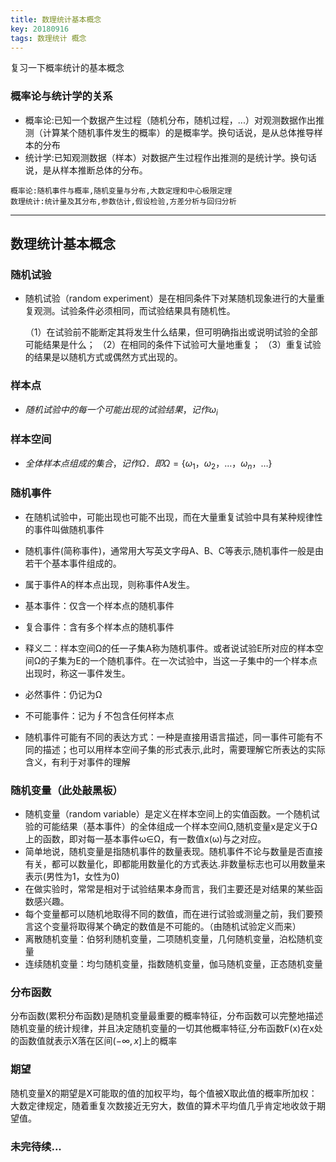 ```yaml
---
title: 数理统计基本概念
key: 20180916
tags: 数理统计 概念
---
```


复习一下概率统计的基本概念

<!--more-->



### 概率论与统计学的关系
- 概率论:已知一个数据产生过程（随机分布，随机过程，...）对观测数据作出推测（计算某个随机事件发生的概率）的是概率学。换句话说，是从总体推导样本的分布
- 统计学:已知观测数据（样本）对数据产生过程作出推测的是统计学。换句话说，是从样本推断总体的分布。

```
概率论:随机事件与概率,随机变量与分布,大数定理和中心极限定理
数理统计:统计量及其分布,参数估计,假设检验,方差分析与回归分析
```
---
## 数理统计基本概念

### 随机试验
- 随机试验（random experiment）是在相同条件下对某随机现象进行的大量重复观测。试验条件必须相同，而试验结果具有随机性。

	（1）在试验前不能断定其将发生什么结果，但可明确指出或说明试验的全部可能结果是什么；
	（2）在相同的条件下试验可大量地重复；
	（3）重复试验的结果是以随机方式或偶然方式出现的。

### 样本点
- $随机试验中的每一个可能出现的试验结果，记作ω_i$

### 样本空间
- $全体样本点组成的集合，记作Ω．即Ω=\{ω_1，ω_2，…，ω_n，…\}$

### 随机事件
- 在随机试验中，可能出现也可能不出现，而在大量重复试验中具有某种规律性的事件叫做随机事件
- 随机事件(简称事件)，通常用大写英文字母A、B、C等表示,随机事件一般是由若干个基本事件组成的。
- 属于事件A的样本点出现，则称事件A发生。
- 基本事件：仅含一个样本点的随机事件
- 复合事件：含有多个样本点的随机事件

- 释义二：样本空间Ω的任一子集A称为随机事件。或者说试验E所对应的样本空间Ω的子集为E的一个随机事件。在一次试验中，当这一子集中的一个样本点出现时，称这一事件发生。
- 必然事件：仍记为Ω
- 不可能事件：记为∮不包含任何样本点

- 随机事件可能有不同的表达方式：一种是直接用语言描述，同一事件可能有不同的描述；也可以用样本空间子集的形式表示,此时，需要理解它所表达的实际含义，有利于对事件的理解

### 随机变量（此处敲黑板）
- 随机变量（random variable）是定义在样本空间上的实值函数。一个随机试验的可能结果（基本事件）的全体组成一个样本空间Ω,随机变量x是定义于Ω上的函数，即对每一基本事件ω∈Ω，有一数值x(ω)与之对应。
- 简单地说，随机变量是指随机事件的数量表现。随机事件不论与数量是否直接有关，都可以数量化，即都能用数量化的方式表达.非数量标志也可以用数量来表示(男性为1，女性为0)
- 在做实验时，常常是相对于试验结果本身而言，我们主要还是对结果的某些函数感兴趣。
- 每个变量都可以随机地取得不同的数值，而在进行试验或测量之前，我们要预言这个变量将取得某个确定的数值是不可能的。（由随机试验定义而来）
- 离散随机变量：伯努利随机变量，二项随机变量，几何随机变量，泊松随机变量
- 连续随机变量：均匀随机变量，指数随机变量，伽马随机变量，正态随机变量

### 分布函数

分布函数(累积分布函数)是随机变量最重要的概率特征，分布函数可以完整地描述随机变量的统计规律，并且决定随机变量的一切其他概率特征,分布函数F(x)在x处的函数值就表示X落在区间$(-\infty,x]$上的概率

### 期望
随机变量X的期望是X可能取的值的加权平均，每个值被X取此值的概率所加权：大数定律规定，随着重复次数接近无穷大，数值的算术平均值几乎肯定地收敛于期望值。

### 未完待续...